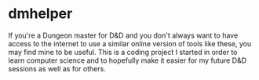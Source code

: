 # dmhelper
If you're a Dungeon master for D&amp;D and you don't always want to have access to the internet to use a similar online version of tools like these, you may find mine to be useful. This is a coding project I started in order to learn computer science and to hopefully make it easier for my future D&D sessions as well as for others. 
